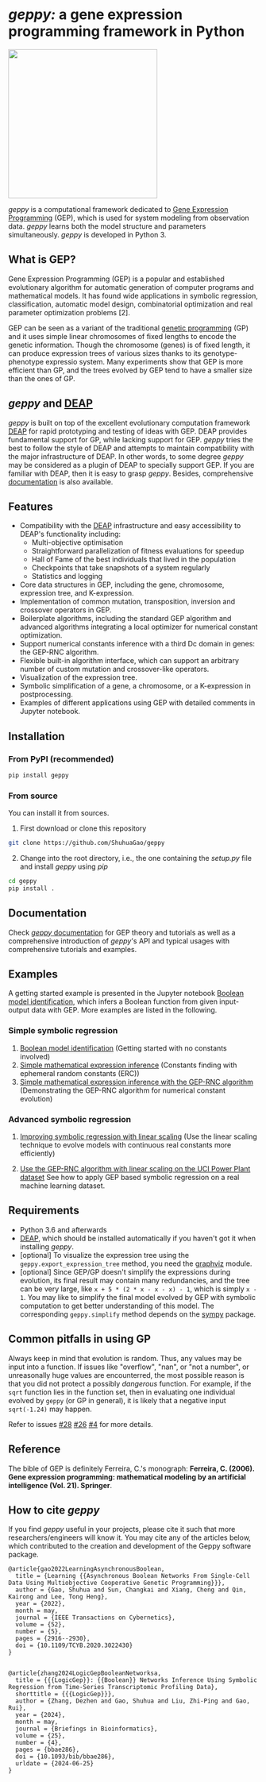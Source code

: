 # *geppy:* a gene expression programming framework in Python
<img src="https://github.com/ShuhuaGao/geppy/blob/master/docs/source/_static/geppy-icon.png" width="300">

*geppy* is a computational framework dedicated to [Gene Expression Programming](https://en.wikipedia.org/wiki/Gene_expression_programming) (GEP),  which is used for system modeling from observation data. *geppy* learns both the model structure and parameters simultaneously.  *geppy* is developed in Python 3.

## What is GEP?
Gene Expression Programming (GEP) is a popular and established evolutionary algorithm for automatic generation of computer programs and mathematical models.  It has found wide applications in symbolic regression, classification, automatic model design, combinatorial optimization and real parameter optimization problems [2].

GEP can be seen as a variant of the traditional  [genetic programming](https://en.wikipedia.org/wiki/Genetic_programming) (GP) and it uses simple linear chromosomes of fixed lengths to encode the genetic information. Though the chromosome (genes) is of fixed length, it can produce expression trees of various sizes thanks to its genotype-phenotype expressio system. Many experiments show that GEP is more efficient than GP, and the trees evolved by GEP tend to have a smaller size than the ones of GP. 

## *geppy* and [DEAP](https://github.com/DEAP/deap)
*geppy* is built on top of the excellent evolutionary computation framework [DEAP](https://github.com/DEAP/deap) for rapid prototyping and testing of ideas with GEP. DEAP provides fundamental support for GP, while lacking support for GEP. *geppy* tries the best to follow the style of DEAP and attempts to maintain compatibility with the major infrastructure of DEAP. In other words, to some degree *geppy* may be considered as a plugin of DEAP to specially support GEP. If you are familiar with DEAP, then it is easy to grasp *geppy*. Besides, comprehensive [documentation](https://geppy.readthedocs.io/en/latest/) is also available.

## Features
- Compatibility with the [DEAP](https://github.com/DEAP/deap) infrastructure and easy accessibility to DEAP's functionality including:
  - Multi-objective optimisation
  - Straightforward parallelization of fitness evaluations for speedup
  - Hall of Fame of the best individuals that lived in the population
  - Checkpoints that take snapshots of a system regularly
  - Statistics and logging
- Core data structures in GEP, including the gene, chromosome, expression tree, and K-expression.
- Implementation of common mutation, transposition, inversion and crossover operators in GEP.
- Boilerplate algorithms, including  the standard GEP algorithm and advanced algorithms integrating a local optimizer for numerical constant optimization.
- Support numerical constants inference with a third Dc domain in genes: the GEP-RNC algorithm.
- Flexible built-in algorithm interface, which can support an arbitrary number of custom mutation and crossover-like operators.
- Visualization of the expression tree.
- Symbolic simplification of a gene, a chromosome, or a K-expression in postprocessing.
- Examples of different applications using  GEP with detailed comments in Jupyter notebook.

## Installation
### From PyPI (recommended)
```bash
pip install geppy
```
### From source
You can install it from sources.
1. First download or clone this repository
```bash
git clone https://github.com/ShuhuaGao/geppy
```
2. Change into the root directory, i.e., the one containing the *setup.py* file and install *geppy* using *pip*
```bash
cd geppy
pip install .
```
## Documentation
Check [*geppy* documentation](https://geppy.readthedocs.io/en/latest/) for GEP theory and tutorials as well as a comprehensive introduction of *geppy*'s API and typical usages with comprehensive tutorials and examples.

## Examples
A getting started example is presented in the Jupyter notebook [Boolean model identification](./examples/sr/Boolean_function_identification.ipynb), which infers a Boolean function from given input-output data with GEP. More examples are listed in the following.
### Simple symbolic regression
1. [Boolean model identification](./examples/sr/Boolean_function_identification.ipynb) (Getting started with no constants involved)
2. [Simple mathematical expression inference](./examples/sr/numerical_expression_inference-ENC.ipynb) (Constants finding with ephemeral random constants (ERC))
3. [Simple mathematical expression inference with the GEP-RNC algorithm](./examples/sr/numerical_expression_inference-RNC.ipynb) (Demonstrating the GEP-RNC algorithm for numerical constant evolution)
### Advanced symbolic regression
1. [Improving symbolic regression with linear scaling](./examples/sr/numerical_expression_inference-Linear_scaling.ipynb) (Use the linear scaling technique to evolve models with continuous real constants more efficiently)

2. [Use the GEP-RNC algorithm with linear scaling on  the UCI Power Plant dataset](https://github.com/ShuhuaGao/geppy/blob/master/examples/sr/GEP_RNC_for_ML_with_UCI_Power_Plant_dataset.ipynb) See how to apply GEP based symbolic regression on a real machine learning dataset.


## Requirements
- Python 3.6 and afterwards
- [DEAP](https://github.com/DEAP/deap), which should be installed automatically if you haven't got it when installing *geppy*.
- [optional] To visualize the expression tree using the `geppy.export_expression_tree` method, you need the [graphviz](https://pypi.org/project/graphviz/) module.
- [optional] Since GEP/GP doesn't simplify the expressions during evolution, its final result may contain many redundancies, and the tree can be very large,  like `x + 5 * (2 * x - x - x) - 1`,  which is simply `x - 1`. You may like to simplify the final model evolved by GEP with symbolic computation to get better understanding of this model. The corresponding `geppy.simplify` method depends on the [sympy](http://www.sympy.org/en/index.html) package. 

## Common pitfalls in using GP
Always keep in mind that evolution is random. Thus, any values may be input into a function. If issues like "overflow", "nan", or "not a number", or unreasonally huge values are encounterred, the most possible reason is that you did not protect a possibly _dangerous_ function. For example, if the `sqrt` function lies in the function set, then in evaluating one individual evolved by `geppy` (or GP in general), it is likely that a negative input `sqrt(-1.24)` may happen. 

Refer to issues [#28](https://github.com/ShuhuaGao/geppy/issues/28) [#26](https://github.com/ShuhuaGao/geppy/issues/26) [#4](https://github.com/ShuhuaGao/geppy/issues/4) for more details.

## Reference
The bible of GEP is definitely Ferreira, C.'s monograph: **Ferreira, C. (2006). Gene expression programming: mathematical modeling by an artificial intelligence (Vol. 21). Springer**.


## How to cite *geppy*
If you find *geppy* useful in your projects, please cite it such that more researchers/engineers will know it. 
You may cite any of the articles below, which contributed to the creation and development of the Geppy software package. 
```
@article{gao2022LearningAsynchronousBoolean,
  title = {Learning {{Asynchronous Boolean Networks From Single-Cell Data Using Multiobjective Cooperative Genetic Programming}}},
  author = {Gao, Shuhua and Sun, Changkai and Xiang, Cheng and Qin, Kairong and Lee, Tong Heng},
  year = {2022},
  month = may,
  journal = {IEEE Transactions on Cybernetics},
  volume = {52},
  number = {5},
  pages = {2916--2930},
  doi = {10.1109/TCYB.2020.3022430}
}


@article{zhang2024LogicGepBooleanNetworksa,
  title = {{{LogicGep}}: {{Boolean}} Networks Inference Using Symbolic Regression from Time-Series Transcriptomic Profiling Data},
  shorttitle = {{{LogicGep}}},
  author = {Zhang, Dezhen and Gao, Shuhua and Liu, Zhi-Ping and Gao, Rui},
  year = {2024},
  month = may,
  journal = {Briefings in Bioinformatics},
  volume = {25},
  number = {4},
  pages = {bbae286},
  doi = {10.1093/bib/bbae286},
  urldate = {2024-06-25}
}

```

